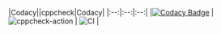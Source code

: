 |Codacy||cppcheck|Codacy|
|:--:|:--:|:--:|
|[![Codacy Badge](https://api.codacy.com/project/badge/Grade/d93b9be3b20340fcac3b1434519f3a3f)](https://app.codacy.com/manual/stepin105005/program_example?utm_source=github.com&utm_medium=referral&utm_content=stepin105005/program_example&utm_campaign=Badge_Grade_Dashboard)
|
![cppcheck-action](https://github.com/stepin105005/1/workflows/cppcheck-action/badge.svg?branch=master)
|
![CI](https://github.com/stepin105005/program_example/workflows/CI/badge.svg?branch=master)
|
